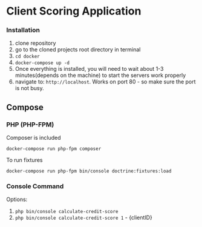 # Client Scoring Application

### Installation

1. clone repository
2. go to the cloned projects root directory in terminal
3. `cd docker`
4. `docker-compose up -d`
5. Once everything is installed, you will need to wait about 1-3 minutes(depends on the machine) to start the servers work properly
6. navigate to: `http://localhost`. Works on port 80 - so make sure the port is not busy. 

## Compose

### PHP (PHP-FPM)

Composer is included

```
docker-compose run php-fpm composer 
```

To run fixtures

```
docker-compose run php-fpm bin/console doctrine:fixtures:load
```


### Console Command
Options:

1. `php bin/console calculate-credit-score`
2. `php bin/console calculate-credit-score 1` - {clientID}

